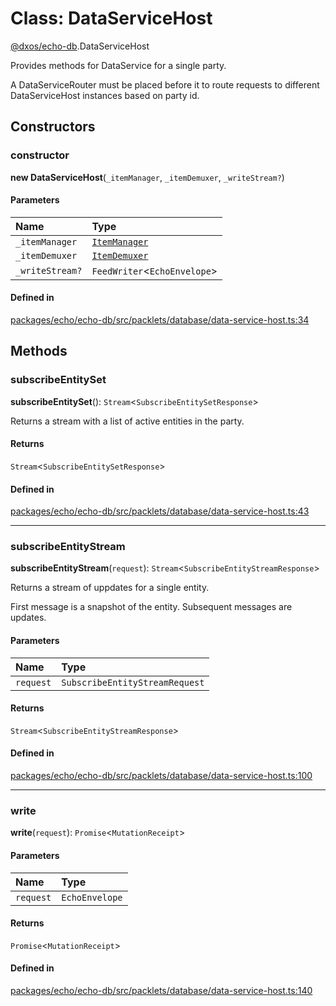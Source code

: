 # Class: DataServiceHost

[@dxos/echo-db](../modules/dxos_echo_db.md).DataServiceHost

Provides methods for DataService for a single party.

A DataServiceRouter must be placed before it to route requests to different DataServiceHost instances based on party id.

## Constructors

### constructor

**new DataServiceHost**(`_itemManager`, `_itemDemuxer`, `_writeStream?`)

#### Parameters

| Name | Type |
| :------ | :------ |
| `_itemManager` | [`ItemManager`](dxos_echo_db.ItemManager.md) |
| `_itemDemuxer` | [`ItemDemuxer`](dxos_echo_db.ItemDemuxer.md) |
| `_writeStream?` | `FeedWriter`<`EchoEnvelope`\> |

#### Defined in

[packages/echo/echo-db/src/packlets/database/data-service-host.ts:34](https://github.com/dxos/dxos/blob/main/packages/echo/echo-db/src/packlets/database/data-service-host.ts#L34)

## Methods

### subscribeEntitySet

**subscribeEntitySet**(): `Stream`<`SubscribeEntitySetResponse`\>

Returns a stream with a list of active entities in the party.

#### Returns

`Stream`<`SubscribeEntitySetResponse`\>

#### Defined in

[packages/echo/echo-db/src/packlets/database/data-service-host.ts:43](https://github.com/dxos/dxos/blob/main/packages/echo/echo-db/src/packlets/database/data-service-host.ts#L43)

___

### subscribeEntityStream

**subscribeEntityStream**(`request`): `Stream`<`SubscribeEntityStreamResponse`\>

Returns a stream of uppdates for a single entity.

First message is a snapshot of the entity.
Subsequent messages are updates.

#### Parameters

| Name | Type |
| :------ | :------ |
| `request` | `SubscribeEntityStreamRequest` |

#### Returns

`Stream`<`SubscribeEntityStreamResponse`\>

#### Defined in

[packages/echo/echo-db/src/packlets/database/data-service-host.ts:100](https://github.com/dxos/dxos/blob/main/packages/echo/echo-db/src/packlets/database/data-service-host.ts#L100)

___

### write

**write**(`request`): `Promise`<`MutationReceipt`\>

#### Parameters

| Name | Type |
| :------ | :------ |
| `request` | `EchoEnvelope` |

#### Returns

`Promise`<`MutationReceipt`\>

#### Defined in

[packages/echo/echo-db/src/packlets/database/data-service-host.ts:140](https://github.com/dxos/dxos/blob/main/packages/echo/echo-db/src/packlets/database/data-service-host.ts#L140)
